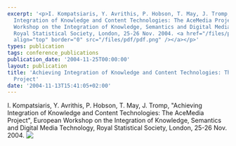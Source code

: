 ```yaml
---
excerpt: '<p>I. Kompatsiaris, Y. Avrithis, P. Hobson, T. May, J. Tromp, &quot;Achieving
  Integration of Knowledge and Content Technologies: The AceMedia Project&quot;, European
  Workshop on the Integration of Knowledge, Semantics and Digital Media Technology,
  Royal Statistical Society, London, 25-26 Nov. 2004. <a href="/files/pdf/ewimt_p41.pdf"><img
  align="top" border="0" src="/files/pdf/pdf.png" /></a></p>'
types: publication
tags: conference_publications
publication_date: '2004-11-25T00:00:00'
layout: publication
title: 'Achieving Integration of Knowledge and Content Technologies: The  AceMedia
  Project'
date: '2004-11-13T15:41:05+02:00'
---
```

<p>I. Kompatsiaris, Y. Avrithis, P. Hobson, T. May, J. Tromp, &quot;Achieving Integration of Knowledge and Content Technologies: The AceMedia Project&quot;, European Workshop on the Integration of Knowledge, Semantics and Digital Media Technology, Royal Statistical Society, London, 25-26 Nov. 2004. <a href="/files/pdf/ewimt_p41.pdf"><img align="top" border="0" src="/files/pdf/pdf.png" /></a></p>
